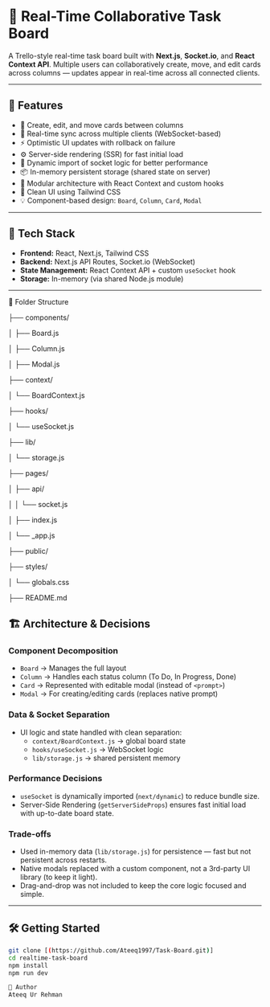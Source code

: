 # 🧠 Real-Time Collaborative Task Board

A Trello-style real-time task board built with **Next.js**, **Socket.io**, and **React Context API**. Multiple users can collaboratively create, move, and edit cards across columns — updates appear in real-time across all connected clients.

---

## 🚀 Features

- 📝 Create, edit, and move cards between columns
- 🔄 Real-time sync across multiple clients (WebSocket-based)
- ⚡ Optimistic UI updates with rollback on failure
- ⚙️ Server-side rendering (SSR) for fast initial load
- 🧩 Dynamic import of socket logic for better performance
- 📦 In-memory persistent storage (shared state on server)
- 🧠 Modular architecture with React Context and custom hooks
- 🎨 Clean UI using Tailwind CSS
- 💡 Component-based design: `Board`, `Column`, `Card`, `Modal`

---

## 📁 Tech Stack

- **Frontend:** React, Next.js, Tailwind CSS
- **Backend:** Next.js API Routes, Socket.io (WebSocket)
- **State Management:** React Context API + custom `useSocket` hook
- **Storage:** In-memory (via shared Node.js module)

---
📂 Folder Structure

├── components/

│   ├── Board.js

│   ├── Column.js

│   ├── Modal.js

├── context/

│   └── BoardContext.js

├── hooks/

│   └── useSocket.js

├── lib/

│   └── storage.js

├── pages/

│   ├── api/

│   │   └── socket.js

│   ├── index.js

│   └── _app.js

├── public/

├── styles/

│   └── globals.css

├── README.md

## 🏗️ Architecture & Decisions

### Component Decomposition
- `Board` → Manages the full layout
- `Column` → Handles each status column (To Do, In Progress, Done)
- `Card` → Represented with editable modal (instead of `<prompt>`)
- `Modal` → For creating/editing cards (replaces native prompt)

### Data & Socket Separation
- UI logic and state handled with clean separation:
  - `context/BoardContext.js` → global board state
  - `hooks/useSocket.js` → WebSocket logic
  - `lib/storage.js` → shared persistent memory

### Performance Decisions
- `useSocket` is dynamically imported (`next/dynamic`) to reduce bundle size.
- Server-Side Rendering (`getServerSideProps`) ensures fast initial load with up-to-date board state.

### Trade-offs
- Used in-memory data (`lib/storage.js`) for persistence — fast but not persistent across restarts.
- Native modals replaced with a custom component, not a 3rd-party UI library (to keep it light).
- Drag-and-drop was not included to keep the core logic focused and simple.

---

## 🛠️ Getting Started

```bash
git clone [(https://github.com/Ateeq1997/Task-Board.git)]
cd realtime-task-board
npm install
npm run dev

📧 Author
Ateeq Ur Rehman
